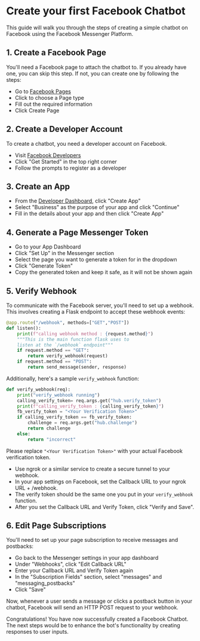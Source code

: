 # Create your first Facebook Chatbot

This guide will walk you through the steps of creating a simple chatbot on Facebook using the Facebook Messenger Platform.

## 1. **Create a Facebook Page**

You'll need a Facebook page to attach the chatbot to. If you already have one, you can skip this step. If not, you can create one by following the steps:

- Go to [Facebook Pages](https://www.facebook.com/pages/create/)
- Click to choose a Page type
- Fill out the required information
- Click Create Page

## 2. **Create a Developer Account**

To create a chatbot, you need a developer account on Facebook.

- Visit [Facebook Developers](https://developers.facebook.com/)
- Click "Get Started" in the top right corner
- Follow the prompts to register as a developer

## 3. **Create an App**

- From the [Developer Dashboard](https://developers.facebook.com/apps/), click "Create App" 
- Select "Business" as the purpose of your app and click "Continue"
- Fill in the details about your app and then click "Create App"

## 4. **Generate a Page Messenger Token**

- Go to your App Dashboard
- Click "Set Up" in the Messenger section
- Select the page you want to generate a token for in the dropdown
- Click "Generate Token"
- Copy the generated token and keep it safe, as it will not be shown again

## 5. **Verify Webhook**

To communicate with the Facebook server, you'll need to set up a webhook. This involves creating a Flask endpoint to accept these webhook events:

```python
@app.route("/webhook", methods=["GET","POST"])
def listen():
    print(f"calling webhook method : {request.method}")
    """This is the main function flask uses to 
    listen at the `/webhook` endpoint"""
    if request.method == "GET":
        return verify_webhook(request)
    if request.method == "POST":
        return send_message(sender, response)
```

Additionally, here's a sample `verify_webhook` function:

```python
def verify_webhook(req):
    print("verify_webhook running")
    calling_verify_token= req.args.get("hub.verify_token")
    print(f"calling_verify_token : {calling_verify_token}")
    fb_verify_token = "<Your Verification Token>"
    if calling_verify_token == fb_verify_token:
        challenge = req.args.get("hub.challenge")
        return challenge
    else:
        return "incorrect"
```

Please replace `"<Your Verification Token>"` with your actual Facebook verification token.

- Use ngrok or a similar service to create a secure tunnel to your webhook.
- In your app settings on Facebook, set the Callback URL to your ngrok URL + /webhook.
- The verify token should be the same one you put in your `verify_webhook` function.
- After you set the Callback URL and Verify Token, click "Verify and Save".

## 6. **Edit Page Subscriptions**

You'll need to set up your page subscription to receive messages and postbacks:

- Go back to the Messenger settings in your app dashboard
- Under "Webhooks", click "Edit Callback URL"
- Enter your Callback URL and Verify Token again
- In the "Subscription Fields" section, select "messages" and "messaging_postbacks"
- Click "Save"

Now, whenever a user sends a message or clicks a postback button in your chatbot, Facebook will send an HTTP POST request to your webhook.

Congratulations! You have now successfully created a Facebook Chatbot. The next steps would be to enhance the bot's functionality by creating responses to user inputs.